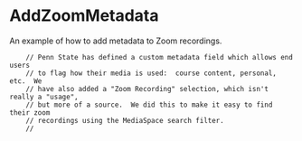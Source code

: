 # AddZoomMetadata
An example of how to add metadata to Zoom recordings.

        // Penn State has defined a custom metadata field which allows end users
        // to flag how their media is used:  course content, personal, etc.  We
        // have also added a "Zoom Recording" selection, which isn't really a "usage",
        // but more of a source.  We did this to make it easy to find their zoom
        // recordings using the MediaSpace search filter.
        //
